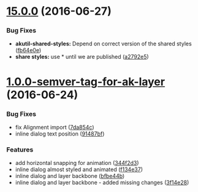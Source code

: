 <a name="15.0.0"></a>
# [15.0.0](https://aui-team-bot/https://bitbucket.org/atlassian/atlaskit-spike/compare/1.0.0-semver-tag-for-ak-layer...v15.0.0) (2016-06-27)


### Bug Fixes

* **akutil-shared-styles:** Depend on correct version of the shared styles ([fb64e0e](https://aui-team-bot/https://bitbucket.org/atlassian/atlaskit-spike/commits/fb64e0e))
* **share styles:** use * until we are published ([a2792e5](https://aui-team-bot/https://bitbucket.org/atlassian/atlaskit-spike/commits/a2792e5))



<a name="1.0.0-semver-tag-for-ak-layer"></a>
# [1.0.0-semver-tag-for-ak-layer](https://aui-team-bot/https://bitbucket.org/atlassian/atlaskit-spike/compare/bfbe44b...1.0.0-semver-tag-for-ak-layer) (2016-06-24)


### Bug Fixes

* fix Alignment import ([7da854c](https://aui-team-bot/https://bitbucket.org/atlassian/atlaskit-spike/commits/7da854c))
* inline dialog text position ([91487bf](https://aui-team-bot/https://bitbucket.org/atlassian/atlaskit-spike/commits/91487bf))


### Features

* add horizontal snapping for animation ([344f2d3](https://aui-team-bot/https://bitbucket.org/atlassian/atlaskit-spike/commits/344f2d3))
* inline dialog almost styled and animated ([f134e37](https://aui-team-bot/https://bitbucket.org/atlassian/atlaskit-spike/commits/f134e37))
* inline dialog and layer backbone ([bfbe44b](https://aui-team-bot/https://bitbucket.org/atlassian/atlaskit-spike/commits/bfbe44b))
* inline dialog and layer backbone - added missing changes ([3f14e28](https://aui-team-bot/https://bitbucket.org/atlassian/atlaskit-spike/commits/3f14e28))



